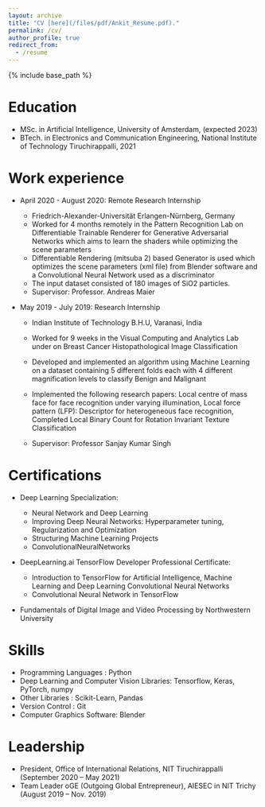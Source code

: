 ```yaml
---
layout: archive
title: "CV [here](/files/pdf/Ankit_Resume.pdf)."
permalink: /cv/
author_profile: true
redirect_from:
  - /resume
---
```


{% include base_path %}

Education
======
* MSc. in Artificial Intelligence, University of Amsterdam, (expected 2023)
* BTech. in Electronics and Communication Engineering, National Institute of Technology Tiruchirappalli, 2021


Work experience
======
* April 2020 - August 2020: Remote Research Internship
  * Friedrich-Alexander-Universität Erlangen-Nürnberg, Germany
  <!-- * Duties included: Tagging issues -->
  * Worked for 4 months remotely in the Pattern Recognition Lab on Differentiable Trainable Renderer for Generative Adversarial Networks which aims to learn the shaders while optimizing the scene parameters
  * Differentiable Rendering (mitsuba 2) based Generator is used which optimizes the scene parameters (xml file) from Blender software and a Convolutional Neural Network used as a discriminator
  * The input dataset consisted of 180 images of SiO2 particles. 
  * Supervisor: Professor. Andreas Maier

* May 2019 - July 2019: Research Internship
  * Indian Institute of Technology B.H.U, Varanasi, India
  <!-- * Duties included: Merging pull requests -->
  * Worked for 9 weeks in the Visual Computing and Analytics Lab under on Breast Cancer Histopathological Image Classification
  * Developed and implemented an algorithm using Machine Learning on a dataset containing 5 different folds each with 4 different magnification levels to classify Benign and Malignant
  * Implemented the following research papers: Local centre of mass face for face recognition under varying illumination, Local force pattern (LFP): Descriptor for heterogeneous face recognition, Completed Local Binary Count for Rotation Invariant Texture Classification

  * Supervisor: Professor Sanjay Kumar Singh

Certifications
======
* Deep Learning Specialization:
  * Neural Network and Deep Learning
  * Improving Deep Neural Networks: Hyperparameter tuning, Regularization and Optimization
  * Structuring Machine Learning Projects
  * ConvolutionalNeuralNetworks

* DeepLearning.ai TensorFlow Developer Professional Certificate:
  * Introduction to TensorFlow for Artificial Intelligence, Machine Learning and Deep Learning Convolutional Neural Networks
  * Convolutional Neural Network in TensorFlow

* Fundamentals of Digital Image and Video Processing by Northwestern University
  
Skills
======
* Programming Languages : Python 
* Deep Learning and Computer Vision Libraries: Tensorflow, Keras, PyTorch, numpy
* Other Libraries : Scikit-Learn, Pandas
* Version Control : Git 
* Computer Graphics Software: Blender

<!-- Publications
======
  <ul>{% for post in site.publications %}
    {% include archive-single-cv.html %}
  {% endfor %}</ul>
  
Talks
======
  <ul>{% for post in site.talks %}
    {% include archive-single-talk-cv.html %}
  {% endfor %}</ul>
  
Teaching
======
  <ul>{% for post in site.teaching %}
    {% include archive-single-cv.html %}
  {% endfor %}</ul> -->
  
Leadership
======
* President, Office of International Relations, NIT Tiruchirappalli (September 2020 – May 2021)
* Team Leader oGE (Outgoing Global Entrepreneur), AIESEC in NIT Trichy (August 2019 – Nov. 2019)

